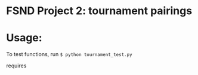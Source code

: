 # FSND Project 2: tournament pairings

# Usage:

To test functions, run ```$ python tournament_test.py```

requires